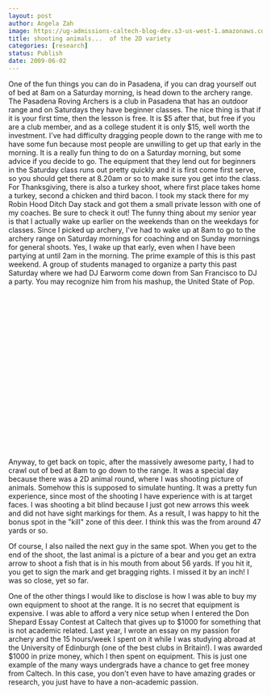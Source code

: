 ```yaml
---
layout: post
author: Angela Zah
image: https://ug-admissions-caltech-blog-dev.s3-us-west-1.amazonaws.com/old_pictures/caltech_as_it_happens/6a0105349b8251970b011570b7fe35970b.jpg
title: shooting animals...  of the 2D variety
categories: [research]
status: Publish
date: 2009-06-02
---
```



One of the fun things you can do in Pasadena, if you can drag yourself out of bed at 8am on a Saturday morning, is head down to the archery range. The Pasadena Roving Archers is a club in Pasadena that has an outdoor range and on Saturdays they have beginner classes. The nice thing is that if it is your first time, then the lesson is free. It is $5 after that, but free if you are a club member, and as a college student it is only $15, well worth the investment. I've had difficulty dragging people down to the range with me to have some fun because most people are unwilling to get up that early in the morning. It is a really fun thing to do on a Saturday morning, but some advice if you decide to go. The equipment that they lend out for beginners in the Saturday class runs out pretty quickly and it is first come first serve, so you should get there at 8.20am or so to make sure you get into the class. For Thanksgiving, there is also a turkey shoot, where first place takes home a turkey, second a chicken and third bacon. I took my stack there for my Robin Hood Ditch Day stack and got them a small private lesson with one of my coaches. Be sure to check it out!
The funny thing about my senior year is that I actually wake up earlier on the weekends than on the weekdays for classes. Since I picked up archery, I've had to wake up at 8am to go to the archery range on Saturday mornings for coaching and on Sunday mornings for general shoots. Yes, I wake up that early, even when I have been partying at until 2am in the morning. The prime example of this is this past weekend. A group of students managed to organize a party this past Saturday where we had DJ Earworm come down from San Francisco to DJ a party. You may recognize him from his mashup, the United State of Pop. 
<object height="340" width="560"><param name="movie" value="https://www.youtube.com/v/XLaZ-8IMtt0&amp;hl=en&amp;fs=1" /><param name="allowFullScreen" value="true" /><param name="allowscriptaccess" value="always" /><embed allowfullscreen="true" allowscriptaccess="always" height="340" src="https://www.youtube.com/v/XLaZ-8IMtt0&amp;hl=en&amp;fs=1" type="application/x-shockwave-flash" width="560" /></object>
Anyway, to get back on topic, after the massively awesome party, I had to crawl out of bed at 8am to go down to the range. It was a special day because there was a 2D animal round, where I was shooting picture of animals. Somehow this is supposed to simulate hunting. It was a pretty fun experience, since most of the shooting I have experience with is at target faces. I was shooting a bit blind because I just got new arrows this week and did not have sight markings for them. As a result, I was happy to hit the bonus spot in the "kill" zone of this deer. I think this was the from around 47 yards or so. 

Of course, I also nailed the next guy in the same spot. When you get to the end of the shoot, the last animal is a picture of a bear and you get an extra arrow to shoot a fish that is in his mouth from about 56 yards. If you hit it, you get to sign the mark and get bragging rights. I missed it by an inch! I was so close, yet so far.

One of the other things I would like to disclose is how I was able to buy my own equipment to shoot at the range. It is no secret that equipment is expensive. I was able to afford a very nice setup when I entered the Don Shepard Essay Contest at Caltech that gives up to $1000 for something that is not academic related. Last year, I wrote an essay on my passion for archery and the 15 hours/week I spent on it while I was studying abroad at the University of Edinburgh (one of the best clubs in Britain!). I was awarded $1000 in prize money, which I then spent on equipment. This is just one example of the many ways undergrads have a chance to get free money from Caltech. In this case, you don't even have to have amazing grades or research, you just have to have a non-academic passion. 
